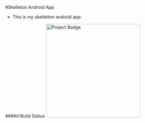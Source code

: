 #Skelleton Android App

- This is my skelletton android app.

###AV:Build Status
<img src="https://ci.appveyor.com/api/projects/status/github/kenkit/apptest?svg=true" alt="Project Badge" width="300">




